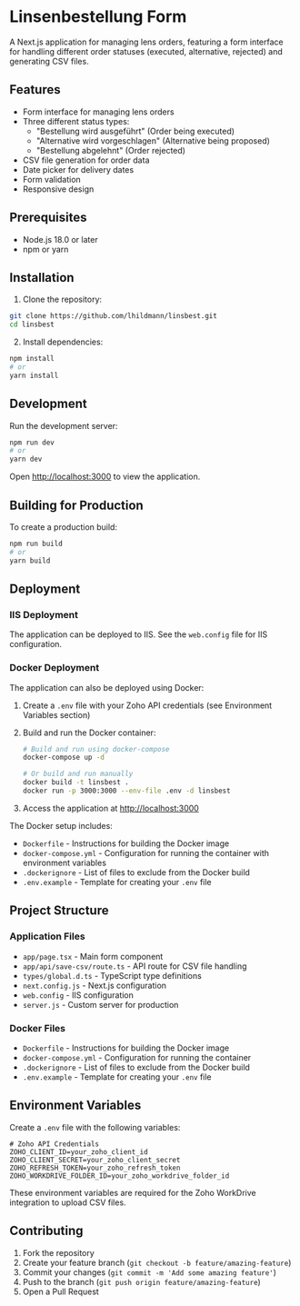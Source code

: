 # Linsenbestellung Form

A Next.js application for managing lens orders, featuring a form interface for handling different order statuses (executed, alternative, rejected) and generating CSV files.

## Features

- Form interface for managing lens orders
- Three different status types:
  - "Bestellung wird ausgeführt" (Order being executed)
  - "Alternative wird vorgeschlagen" (Alternative being proposed)
  - "Bestellung abgelehnt" (Order rejected)
- CSV file generation for order data
- Date picker for delivery dates
- Form validation
- Responsive design

## Prerequisites

- Node.js 18.0 or later
- npm or yarn

## Installation

1. Clone the repository:
```bash
git clone https://github.com/lhildmann/linsbest.git
cd linsbest
```

2. Install dependencies:
```bash
npm install
# or
yarn install
```

## Development

Run the development server:

```bash
npm run dev
# or
yarn dev
```

Open [http://localhost:3000](http://localhost:3000) to view the application.

## Building for Production

To create a production build:

```bash
npm run build
# or
yarn build
```

## Deployment

### IIS Deployment

The application can be deployed to IIS. See the `web.config` file for IIS configuration.

### Docker Deployment

The application can also be deployed using Docker:

1. Create a `.env` file with your Zoho API credentials (see Environment Variables section)

2. Build and run the Docker container:
   ```bash
   # Build and run using docker-compose
   docker-compose up -d

   # Or build and run manually
   docker build -t linsbest .
   docker run -p 3000:3000 --env-file .env -d linsbest
   ```

3. Access the application at [http://localhost:3000](http://localhost:3000)

The Docker setup includes:
- `Dockerfile` - Instructions for building the Docker image
- `docker-compose.yml` - Configuration for running the container with environment variables
- `.dockerignore` - List of files to exclude from the Docker build
- `.env.example` - Template for creating your `.env` file

## Project Structure

### Application Files
- `app/page.tsx` - Main form component
- `app/api/save-csv/route.ts` - API route for CSV file handling
- `types/global.d.ts` - TypeScript type definitions
- `next.config.js` - Next.js configuration
- `web.config` - IIS configuration
- `server.js` - Custom server for production

### Docker Files
- `Dockerfile` - Instructions for building the Docker image
- `docker-compose.yml` - Configuration for running the container
- `.dockerignore` - List of files to exclude from the Docker build
- `.env.example` - Template for creating your `.env` file

## Environment Variables

Create a `.env` file with the following variables:
```
# Zoho API Credentials
ZOHO_CLIENT_ID=your_zoho_client_id
ZOHO_CLIENT_SECRET=your_zoho_client_secret
ZOHO_REFRESH_TOKEN=your_zoho_refresh_token
ZOHO_WORKDRIVE_FOLDER_ID=your_zoho_workdrive_folder_id
```

These environment variables are required for the Zoho WorkDrive integration to upload CSV files.

## Contributing

1. Fork the repository
2. Create your feature branch (`git checkout -b feature/amazing-feature`)
3. Commit your changes (`git commit -m 'Add some amazing feature'`)
4. Push to the branch (`git push origin feature/amazing-feature`)
5. Open a Pull Request
